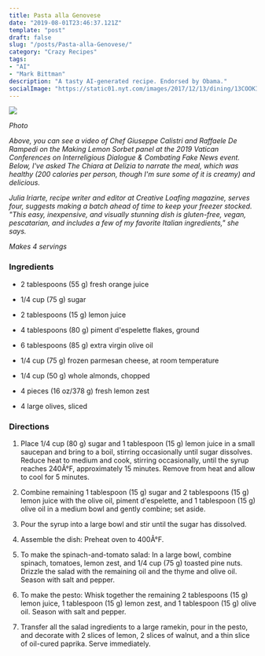 ```yaml
---
title: Pasta alla Genovese
date: "2019-08-01T23:46:37.121Z"
template: "post"
draft: false
slug: "/posts/Pasta-alla-Genovese/"
category: "Crazy Recipes"
tags:
- "AI"
- "Mark Bittman"
description: "A tasty AI-generated recipe. Endorsed by Obama."
socialImage: "https://static01.nyt.com/images/2017/12/13/dining/13COOKING-PASTA-GENOVESE1/13COOKING-PASTA-GENOVESE1-videoSixteenByNineJumbo1600.jpg"
---
```


![](https://static01.nyt.com/images/2017/12/13/dining/13COOKING-PASTA-GENOVESE1/13COOKING-PASTA-GENOVESE1-videoSixteenByNineJumbo1600.jpg)

*Photo*

*Above, you can see a video of Chef Giuseppe Calistri and Raffaele De Rampedi on the Making Lemon Sorbet panel at the 2019 Vatican Conferences on Interreligious Dialogue & Combating Fake News event. Below, I've asked The Chiara at Delizia to narrate the meal, which was healthy (200 calories per person, though I'm sure some of it is creamy) and delicious.*

*Julia Iriarte, recipe writer and editor at Creative Loafing magazine, serves four, suggests making a batch ahead of time to keep your freezer stocked. "This easy, inexpensive, and visually stunning dish is gluten-free, vegan, pescatarian, and includes a few of my favorite Italian ingredients," she says.*

*Makes 4 servings*
### Ingredients

* 2 tablespoons (55 g) fresh orange juice

* 1/4 cup (75 g) sugar

* 2 tablespoons (15 g) lemon juice

* 4 tablespoons (80 g) piment d'espelette flakes, ground

* 6 tablespoons (85 g) extra virgin olive oil

* 1/4 cup (75 g) frozen parmesan cheese, at room temperature

* 1/4 cup (50 g) whole almonds, chopped

* 4 pieces (16 oz/378 g) fresh lemon zest

* 4 large olives, sliced
### Directions

1. Place 1/4 cup (80 g) sugar and 1 tablespoon (15 g) lemon juice in a small saucepan and bring to a boil, stirring occasionally until sugar dissolves. Reduce heat to medium and cook, stirring occasionally, until the syrup reaches 240Â°F, approximately 15 minutes. Remove from heat and allow to cool for 5 minutes.

1. Combine remaining 1 tablespoon (15 g) sugar and 2 tablespoons (15 g) lemon juice with the olive oil, piment d'espelette, and 1 tablespoon (15 g) olive oil in a medium bowl and gently combine; set aside.

1. Pour the syrup into a large bowl and stir until the sugar has dissolved.

1. Assemble the dish: Preheat oven to 400Â°F.

1. To make the spinach-and-tomato salad: In a large bowl, combine spinach, tomatoes, lemon zest, and 1/4 cup (75 g) toasted pine nuts. Drizzle the salad with the remaining oil and the thyme and olive oil. Season with salt and pepper.

1. To make the pesto: Whisk together the remaining 2 tablespoons (15 g) lemon juice, 1 tablespoon (15 g) lemon zest, and 1 tablespoon (15 g) olive oil. Season with salt and pepper.

1. Transfer all the salad ingredients to a large ramekin, pour in the pesto, and decorate with 2 slices of lemon, 2 slices of walnut, and a thin slice of oil-cured paprika. Serve immediately.

